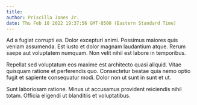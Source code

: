 ```yaml
---
title: 
author: Priscilla Jones Jr.
date: Thu Feb 10 2022 19:37:56 GMT-0500 (Eastern Standard Time)
---
```

Ad a fugiat corrupti ea. Dolor excepturi animi. Possimus maiores quis veniam assumenda. Est iusto et dolor magnam laudantium atque. Rerum saepe aut voluptatem numquam. Non velit nihil est labore in temporibus.

 Repellat sed voluptatum eos maxime est architecto quasi aliquid. Vitae quisquam ratione et perferendis quo. Consectetur beatae quia nemo optio fugit et sapiente consequatur modi. Dolor non ut sunt in sunt et ut.

 Sunt laboriosam ratione. Minus ut accusamus provident reiciendis nihil totam. Officia eligendi ut blanditiis et voluptatibus.